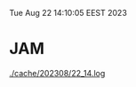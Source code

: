 Tue Aug 22 14:10:05 EEST 2023
# JAM
<a href='./cache/202308/22_14.log'>./cache/202308/22_14.log</a>
